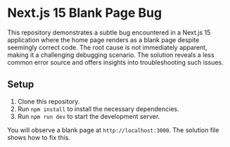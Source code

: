 # Next.js 15 Blank Page Bug

This repository demonstrates a subtle bug encountered in a Next.js 15 application where the home page renders as a blank page despite seemingly correct code. The root cause is not immediately apparent, making it a challenging debugging scenario.  The solution reveals a less common error source and offers insights into troubleshooting such issues.

## Setup

1. Clone this repository.
2. Run `npm install` to install the necessary dependencies.
3. Run `npm run dev` to start the development server.

You will observe a blank page at `http://localhost:3000`.  The solution file shows how to fix this.